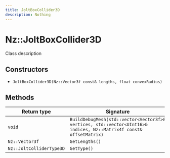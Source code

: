```yaml
---
title: JoltBoxCollider3D
description: Nothing
---
```


# Nz::JoltBoxCollider3D

Class description

## Constructors

- `JoltBoxCollider3D(Nz::Vector3f const& lengths, float convexRadius)`

## Methods

| Return type | Signature |
| ----------- | --------- |
| `void` | `BuildDebugMesh(std::vector<Vector3f>& vertices, std::vector<UInt16>& indices, Nz::Matrix4f const& offsetMatrix)` |
| `Nz::Vector3f` | `GetLengths()` |
| `Nz::JoltColliderType3D` | `GetType()` |
